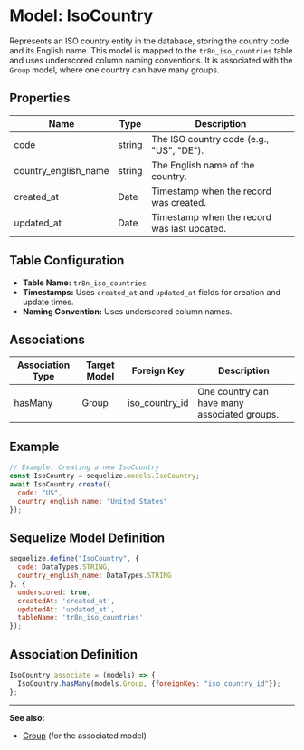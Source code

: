 # Model: IsoCountry

Represents an ISO country entity in the database, storing the country code and its English name. This model is mapped to the `tr8n_iso_countries` table and uses underscored column naming conventions. It is associated with the `Group` model, where one country can have many groups.

## Properties

| Name                | Type   | Description                                 |
|---------------------|--------|---------------------------------------------|
| code                | string | The ISO country code (e.g., "US", "DE").    |
| country_english_name| string | The English name of the country.            |
| created_at          | Date   | Timestamp when the record was created.      |
| updated_at          | Date   | Timestamp when the record was last updated. |

## Table Configuration

- **Table Name:** `tr8n_iso_countries`
- **Timestamps:** Uses `created_at` and `updated_at` fields for creation and update times.
- **Naming Convention:** Uses underscored column names.

## Associations

| Association Type | Target Model | Foreign Key      | Description                                      |
|------------------|--------------|------------------|--------------------------------------------------|
| hasMany          | Group        | iso_country_id   | One country can have many associated groups.      |

## Example

```javascript
// Example: Creating a new IsoCountry
const IsoCountry = sequelize.models.IsoCountry;
await IsoCountry.create({
  code: "US",
  country_english_name: "United States"
});
```

## Sequelize Model Definition

```javascript
sequelize.define("IsoCountry", {
  code: DataTypes.STRING,
  country_english_name: DataTypes.STRING
}, {
  underscored: true,
  createdAt: 'created_at',
  updatedAt: 'updated_at',
  tableName: 'tr8n_iso_countries'
});
```

## Association Definition

```javascript
IsoCountry.associate = (models) => {
  IsoCountry.hasMany(models.Group, {foreignKey: "iso_country_id"});
};
```

---

**See also:**  
- [Group](./Group.md) (for the associated model)